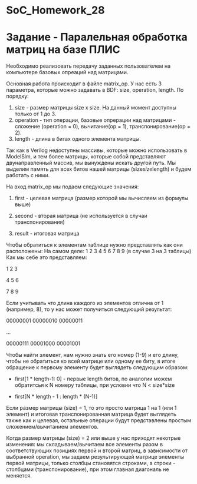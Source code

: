 # SoC_Homework_28
# Задание - Паралельная обработка матриц на базе ПЛИС
Необходимо реализовать передачу заданных пользователем на компьютере базовых опреаций над матрицами.

Основная работа происходит в файле matrix_op. У нас есть 3 параметра, которые можно задавать в BDF: size, operation, length.
По порядку:
  1) size - размер матрицы size x size. На данный момент доступны только от 1 до 3.
  2) operation - тип операции, базовые опрерации над матрицами - сложение (operation = 0), вычитание(op = 1), транспонирование(op = 2).
  3) length - длина в битах одного элемента матрицы.
  
Так как в Verilog недоступны массивы, которые можно использовать в ModelSim, и тем более матрицы, которые собой представляют двунаправленный массив, мы вынуждены искать другой путь. Мы выделим память для всех битов нашей матрицы (size*size*length) и будем работать с ними.

На вход matrix_op мы подаем следующие значения:

  1) first - целевая матрица (размер которой мы вычисляем из формулы выше)
  
  2) second - вторая матрица (не используется в случаи транспонирования)
  
  3) result - итоговая матрица
  

Чтобы обратиться к элементам таблице нужно представлять как они расположены:
На самом деле: 1 2 3 4 5 6 7 8 9 (в случае 3 на 3 таблицы)
Как мы себе это представляем:

1 2 3

4 5 6

7 8 9

Если учитывать что длина каждого из элементов отлична от 1 (например, 8), то у нас может получиться следующий результат:

00000001 00000010 00000011

...

00000111 00001000 00001001 

Чтобы найти элемент, нам нужно знать его номер (1-9) и его длину, чтобы не обратиться ко всей матрице или одному ее биту, в итоге обращение к первому элементу будет выглядеть следующим образом:

  - first[1 * length-1: 0] - первые length битов, по аналогии можем обратитсья к N номеру таблицы, при условии что N < size*size

  - first[N * length - 1 : length * (N-1)]


Если размер матрицы (size) = 1, то это просто матрица 1 на 1 (или 1 элемент) и итоговая транспонированная матрица будет выглядеть также как и целевая, остальные операции будут представлены простым сложением/вычитанием элементов.  

Когда размер матрицы (size) = 2 или выше у нас приходят некотрые изменения:
мы складываем/вычитаем все элементы разом в соответствующих позициях первой и второй матриц, в зависимости от выбранной operation,
мы задаем результирующей матрице элементы первой матрицы, только столбцы становятся строками, а строки - столбцами (транспонирование), при этом главная диагональ не меняется.

